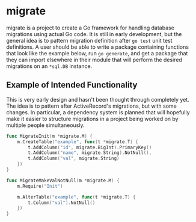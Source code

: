 migrate
=======

migrate is a project to create a Go framework for handling database migrations using actual Go code. It is still in early development, but the general idea is to pattern migration definition after `go test` unit test definitions. A user should be able to write a package containing functions that look like the example below, run `go generate`, and get a package that they can import elsewhere in their module that will perform the desired migrations on an `*sql.DB` instance.

Example of Intended Functionality
---------------------------------

This is very early design and hasn't been thought through completely yet. The idea is to pattern after ActiveRecord's migrations, but with some changes. In particular, a dependency system is planned that will hopefully make it easier to structure migrations in a project being worked on by multiple people simultaneously.

```go
func MigrateInit(m *migrate.M) {
	m.CreateTable("example", func(t *migrate.T) {
		t.AddColumn("id", migrate.BigInt).PrimaryKey()
		t.AddColumn("name", migrate.String).NotNull(),
		t.AddColumn("val", migrate.String)
	})
}

func MigrateMakeValNotNull(m *migrate.M) {
	m.Require("Init")

	m.AlterTable("example", func(t *migrate.T) {
		t.Column("val").NotNull()
	})
}
```
